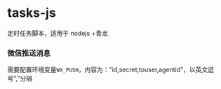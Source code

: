 # tasks-js

定时任务脚本，适用于 nodejs +青龙

### 微信推送消息

需要配置环境变量`WX_PUSH`，内容为："id,secret,touser,agentid"，以英文逗号","分隔
